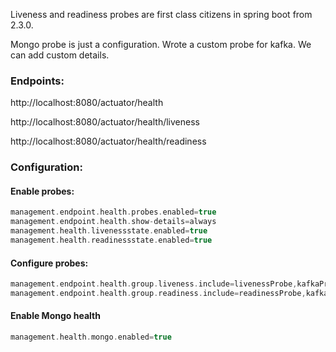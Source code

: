 Liveness and readiness probes are first class citizens in spring boot from 2.3.0.

Mongo probe is just a configuration. Wrote a custom probe for kafka. We can add custom details.

### Endpoints:

http://localhost:8080/actuator/health

http://localhost:8080/actuator/health/liveness

http://localhost:8080/actuator/health/readiness

### Configuration:

#### Enable probes:
```kotlin
management.endpoint.health.probes.enabled=true
management.endpoint.health.show-details=always
management.health.livenessstate.enabled=true
management.health.readinessstate.enabled=true
```

#### Configure probes:
```kotlin
management.endpoint.health.group.liveness.include=livenessProbe,kafkaProbe,mongo
management.endpoint.health.group.readiness.include=readinessProbe,kafkaProbe,mongo
```

#### Enable Mongo health
```kotlin
management.health.mongo.enabled=true
```
